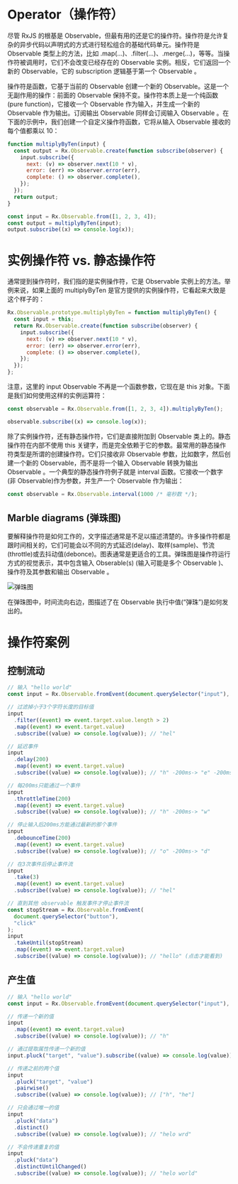 # Operator（操作符）

尽管 RxJS 的根基是 Observable，但最有用的还是它的操作符。操作符是允许复杂的异步代码以声明式的方式进行轻松组合的基础代码单元。操作符是 Observable 类型上的方法，比如 .map(...)、.filter(...)、.merge(...)，等等。当操作符被调用时，它们不会改变已经存在的 Observable 实例。相反，它们返回一个新的 Observable，它的 subscription 逻辑基于第一个 Observable 。

操作符是函数，它基于当前的 Observable 创建一个新的 Observable。这是一个无副作用的操作：前面的 Observable 保持不变。操作符本质上是一个纯函数 (pure function)，它接收一个 Observable 作为输入，并生成一个新的 Observable 作为输出。订阅输出 Observable 同样会订阅输入 Observable 。在下面的示例中，我们创建一个自定义操作符函数，它将从输入 Observable 接收的每个值都乘以 10：

```js
function multiplyByTen(input) {
  const output = Rx.Observable.create(function subscribe(observer) {
    input.subscribe({
      next: (v) => observer.next(10 * v),
      error: (err) => observer.error(err),
      complete: () => observer.complete(),
    });
  });
  return output;
}

const input = Rx.Observable.from([1, 2, 3, 4]);
const output = multiplyByTen(input);
output.subscribe((x) => console.log(x));
```

# 实例操作符 vs. 静态操作符

通常提到操作符时，我们指的是实例操作符，它是 Observable 实例上的方法。举例来说，如果上面的 multiplyByTen 是官方提供的实例操作符，它看起来大致是这个样子的：

```js
Rx.Observable.prototype.multiplyByTen = function multiplyByTen() {
  const input = this;
  return Rx.Observable.create(function subscribe(observer) {
    input.subscribe({
      next: (v) => observer.next(10 * v),
      error: (err) => observer.error(err),
      complete: () => observer.complete(),
    });
  });
};
```

注意，这里的 input Observable 不再是一个函数参数，它现在是 this 对象。下面是我们如何使用这样的实例运算符：

```js
const observable = Rx.Observable.from([1, 2, 3, 4]).multiplyByTen();

observable.subscribe((x) => console.log(x));
```

除了实例操作符，还有静态操作符，它们是直接附加到 Observable 类上的。静态操作符在内部不使用 this 关键字，而是完全依赖于它的参数。最常用的静态操作符类型是所谓的创建操作符。它们只接收非 Observable 参数，比如数字，然后创建一个新的 Observable，而不是将一个输入 Observable 转换为输出 Observable 。一个典型的静态操作符例子就是 interval 函数。它接收一个数字(非 Observable)作为参数，并生产一个 Observable 作为输出：

```js
const observable = Rx.Observable.interval(1000 /* 毫秒数 */);
```

## Marble diagrams (弹珠图)

要解释操作符是如何工作的，文字描述通常是不足以描述清楚的。许多操作符都是跟时间相关的，它们可能会以不同的方式延迟(delay)、取样(sample)、节流(throttle)或去抖动值(debonce)。图表通常是更适合的工具。弹珠图是操作符运行方式的视觉表示，其中包含输入 Obserable(s) (输入可能是多个 Observable )、操作符及其参数和输出 Observable 。

![弹珠图](https://s1.ax1x.com/2020/03/26/GSgSUA.png)

在弹珠图中，时间流向右边，图描述了在 Observable 执行中值(“弹珠”)是如何发出的。

# 操作符案例

## 控制流动

```js
// 输入 "hello world"
const input = Rx.Observable.fromEvent(document.querySelector("input"), "input");

// 过滤掉小于3个字符长度的目标值
input
  .filter((event) => event.target.value.length > 2)
  .map((event) => event.target.value)
  .subscribe((value) => console.log(value)); // "hel"

// 延迟事件
input
  .delay(200)
  .map((event) => event.target.value)
  .subscribe((value) => console.log(value)); // "h" -200ms-> "e" -200ms-> "l" ...

// 每200ms只能通过一个事件
input
  .throttleTime(200)
  .map((event) => event.target.value)
  .subscribe((value) => console.log(value)); // "h" -200ms-> "w"

// 停止输入后200ms方能通过最新的那个事件
input
  .debounceTime(200)
  .map((event) => event.target.value)
  .subscribe((value) => console.log(value)); // "o" -200ms-> "d"

// 在3次事件后停止事件流
input
  .take(3)
  .map((event) => event.target.value)
  .subscribe((value) => console.log(value)); // "hel"

// 直到其他 observable 触发事件才停止事件流
const stopStream = Rx.Observable.fromEvent(
  document.querySelector("button"),
  "click"
);
input
  .takeUntil(stopStream)
  .map((event) => event.target.value)
  .subscribe((value) => console.log(value)); // "hello" (点击才能看到)
```

## 产生值

```js
// 输入 "hello world"
const input = Rx.Observable.fromEvent(document.querySelector("input"), "input");

// 传递一个新的值
input
  .map((event) => event.target.value)
  .subscribe((value) => console.log(value)); // "h"

// 通过提取属性传递一个新的值
input.pluck("target", "value").subscribe((value) => console.log(value)); // "h"

// 传递之前的两个值
input
  .pluck("target", "value")
  .pairwise()
  .subscribe((value) => console.log(value)); // ["h", "he"]

// 只会通过唯一的值
input
  .pluck("data")
  .distinct()
  .subscribe((value) => console.log(value)); // "helo wrd"

// 不会传递重复的值
input
  .pluck("data")
  .distinctUntilChanged()
  .subscribe((value) => console.log(value)); // "helo world"
```
